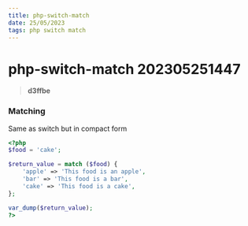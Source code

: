 ```yaml
---
title: php-switch-match
date: 25/05/2023
tags: php switch match
---
```


# **php-switch-match** 202305251447 
> **d3ffbe**

  

### Matching
Same as switch but in compact form
```php
<?php
$food = 'cake';

$return_value = match ($food) {
    'apple' => 'This food is an apple',
    'bar' => 'This food is a bar',
    'cake' => 'This food is a cake',
};

var_dump($return_value);
?>
```
